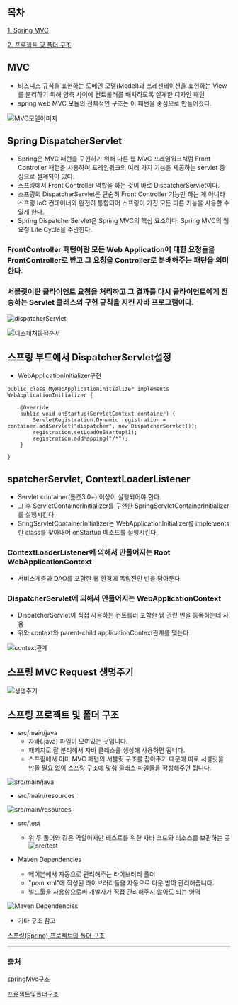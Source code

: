 
## 목차


[1. Spring MVC](#MVC)

[2. 프로젝트 및 폴더 구조](#스프링-프로젝트-및-폴더-구조)


## MVC
- 비즈니스 규칙을 표현하는 도메인 모델(Model)과 프레젠테이션을 표현하는 View를 분리하기 위해 양측 사이에 컨트롤러를 배치하도록 설계한 디자인 패턴
- spring web MVC 모듈의 전체적인 구조는 이 패턴을 중심으로 만들어졌다.

![MVC모델이미지](https://i.imgur.com/pm2EhxT.png)

## Spring DispatcherServlet

- Spring은 MVC 패턴을 구현하기 위해 다른 웹 MVC 프레임워크처럼 Front Controller 패턴을 사용하며 프레임워크의 여러 가지 기능을 제공하는 servlet 중심으로 설계되어 있다. 
- 스프링에서 Front Controller 역할을 하는 것이 바로 DispatcherServlet이다. 
- 스프링의 DispatcherServlet은 단순히 Front Controller 기능만 하는 게 아니라 스프링 IoC 컨테이너와 완전히 통합되어 스프링이 가진 모든 다른 기능을 사용할 수 있게 한다. 
- Spring DispatcherServlet은 Spring MVC의 핵심 요소이다. Spring MVC의 웹 요청 Life Cycle을 주관한다.

### FrontController 패턴이란 모든 Web Application에 대한 요청들을 FrontController로 받고 그 요청을 Controller로 분배해주는 패턴을 의미한다.
### 서블릿이란 클라이언트 요청을 처리하고 그 결과를 다시 클라이언트에게 전송하는 Servlet 클래스의 구현 규칙을 지킨 자바 프로그램이다.

![dispatcherServlet](https://i.imgur.com/7xlCWY9.png)

![디스패처동작순서](https://i.imgur.com/eWjZX8j.png)


## 스프링 부트에서 DispatcherServlet설정
- WebApplicationInitializer구현

```
public class MyWebApplicationInitializer implements WebApplicationInitializer {

    @Override
    public void onStartup(ServletContext container) {
        ServletRegistration.Dynamic registration = container.addServlet("dispatcher", new DispatcherServlet());
        registration.setLoadOnStartup(1);
        registration.addMapping("/*");
    }

}
```

## spatcherServlet, ContextLoaderListener

- Servlet container(톰켓3.0+) 이상이 실행되어야 한다.
- 그 후 ServletContainerInitializer를 구현한 SpringServletContainerInitializer를 실행시킨다.
- SringServletContainerInitializer는 WebApplicationInitializer를 implements한 class를 찾아내어 onStartup 메소드를 실행시킨다.

### ContextLoaderListener에 의해서 만들어지는 Root WebApplicationContext
- 서비스계층과 DAO를 포함한 웹 환경에 독립전인 빈을 담아둔다.

### DispatcherServlet에 의해서 만들어지는 WebApplicationContext
- DispatcherServlet이 직접 사용하는 컨트롤러 포함한 웹 관련 빈을 등록하는데 사용
- 위와 context와 parent-child applicationContext관계를 맺는다

![context관계](https://i.imgur.com/IUf4orm.png)


## 스프링 MVC Request 생명주기 

![생명주기](https://i.imgur.com/G8y0Pqa.jpg)


## 스프링 프로젝트 및 폴더 구조

- src/main/java
    - 자바(.java) 파일이 모여있는 곳입니다. 
    - 패키지로 잘 분리해서 자바 클래스를 생성해 사용하면 됩니다. 
    - 스프링에서 이미 MVC 패턴의 서블릿 구조를 잡아주기 때문에 따로 서블릿을 만들 필요 없이 스프링 구조에 맞춰 클래스 파일들을 작성해주면 됩니다.

![src/main/java](https://img1.daumcdn.net/thumb/R1280x0/?scode=mtistory2&fname=https%3A%2F%2Fk.kakaocdn.net%2Fdn%2FcuRWqV%2FbtqCy5chosD%2FhRK9DAUKKyKo3SFi3Wz7P0%2Fimg.png)
     
    
- src/main/resources

![src/main/resources](https://img1.daumcdn.net/thumb/R1280x0/?scode=mtistory2&fname=https%3A%2F%2Fk.kakaocdn.net%2Fdn%2FdjsyqQ%2FbtqCxPVhMIf%2FXyRXIpgXAKgW8WifkDu3U0%2Fimg.png)
   
- src/test
    - 위 두 폴더와 같은 역할이지만 테스트를 위한 자바 코드와 리소스를 보관하는 곳
![src/test](https://img1.daumcdn.net/thumb/R1280x0/?scode=mtistory2&fname=https%3A%2F%2Fk.kakaocdn.net%2Fdn%2FcAfubF%2FbtqCvyzKXYt%2FTW7G3mG1ESpSrcb0UPsyEk%2Fimg.png)
    
    
- Maven Dependencies
    - 메이븐에서 자동으로 관리해주는 라이브러리 폴더
    - "pom.xml"에 작성된 라이브러리들을 자동으로 다운 받아 관리해줍니다. 
    - 빌드툴을 사용함으로써 개발자가 직접 관리해주지 않아도 되는 영역
    
![Maven Dependencies](https://img1.daumcdn.net/thumb/R1280x0/?scode=mtistory2&fname=https%3A%2F%2Fk.kakaocdn.net%2Fdn%2FJHcVF%2FbtqCrPP3xFi%2F058GLMTI7vvAKbFhExIab1%2Fimg.png)
    
    
- 기타 구조 참고

[스프링(Spring) 프로젝트의 폴더 구조](https://codevang.tistory.com/240)

---

### 출처
[springMvc구조](https://minwan1.github.io/2018/05/28/2018-05-28-spring-mvc/)

[프로젝트및폴더구조](https://codevang.tistory.com/240)
   



